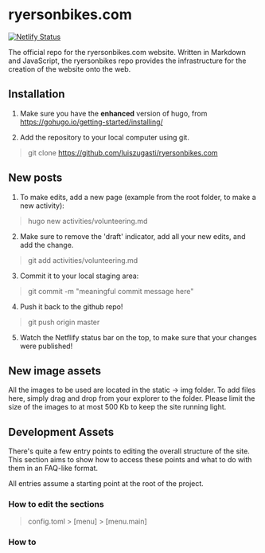 # ryersonbikes.com

[![Netlify Status](https://api.netlify.com/api/v1/badges/3d8517cb-7d47-4cbe-b1f2-0351fd24d287/deploy-status)](https://app.netlify.com/sites/ryersonbikes/deploys)

The official repo for the ryersonbikes.com website. Written in Markdown and JavaScript, the ryersonbikes repo provides the infrastructure for the creation of the website onto the web.

## Installation

1. Make sure you have the **enhanced** version of hugo, from https://gohugo.io/getting-started/installing/

2. Add the repository to your local computer using git.

> git clone https://github.com/luiszugasti/ryersonbikes.com

## New posts

1. To make edits, add a new page (example from the root folder, to make a new activity):

> hugo new activities/volunteering.md

2. Make sure to remove the 'draft' indicator, add all your new edits, and add the change.

> git add activities/volunteering.md

3. Commit it to your local staging area:

> git commit -m "meaningful commit message here"

4. Push it back to the github repo!

> git push origin master

5. Watch the Netflify status bar on the top, to make sure that your changes were published!

## New image assets

All the images to be used are located in the static -> img folder. To add files here, simply drag and drop from your explorer to the folder. Please limit the size of the images to at most 500 Kb to keep the site running light.

## Development Assets

There's quite a few entry points to editing the overall structure of the site. This section aims to show how to access these points and what to do with them in an FAQ-like format.

All entries assume a starting point at the root of the project.

### How to edit the sections

> config.toml > [menu] > [menu.main]

### How to
